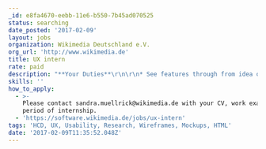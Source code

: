 ```yaml
---
_id: e8fa4670-eebb-11e6-b550-7b45ad070525
status: searching
date_posted: '2017-02-09'
layout: jobs
organization: Wikimedia Deutschland e.V.
org_url: 'http://www.wikimedia.de'
title: UX intern
rate: paid
description: "**Your Duties**\r\n\r\n* See features through from idea on paper through implementation and evaluation.\r\n* Distill complex concepts into easy to understand talking points, graphics or prototypes to effectively articulate and discuss ideas with Product Managers, Engineers and the community.\r\n* Understand the community, their needs and the usability of our products by gathering, analysing and discussing qualitative and quantitative data\r\n* Iteratively improve features by consulting and exchanging with Product managers and Engineers.\r\n\r\n**About you**\r\n\r\n* You have a bachelor’s degree or equivalent experience.\r\n* You have experience in Human Centered Design, Design Thinking or another research-based design method.\r\n* You are able to communicate fluently in English in a multidisciplinary team\r\n* Plus: Having basic knowledge in HTML and Javascript\r\n* Plus: Share our love for open source\r\n* Plus: experience with Open Source software/wikis"
skills: ''
how_to_apply:
  - >-
    Please contact sandra.muellrick@wikimedia.de with your CV, work examples and
    period of internship.
  - 'https://software.wikimedia.de/jobs/ux-intern'
tags: 'HCD, UX, Usability, Research, Wireframes, Mockups, HTML'
date: '2017-02-09T11:35:52.048Z'
---
```

